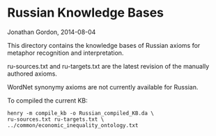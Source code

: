 # Russian Knowledge Bases
Jonathan Gordon, 2014-08-04

This directory contains the knowledge bases of Russian axioms for
metaphor recognition and interpretation.

ru-sources.txt and ru-targets.txt are the latest revision of the
manually authored axioms.

WordNet synonymy axioms are not currently available for Russian.

To compiled the current KB:

    henry -m compile_kb -o Russian_compiled_KB.da \
    ru-sources.txt ru-targets.txt \
    ../common/economic_inequality_ontology.txt
